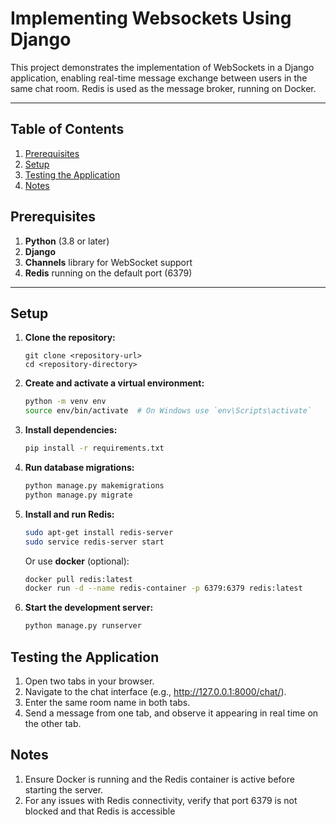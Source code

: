 # Implementing Websockets Using Django

This project demonstrates the implementation of WebSockets in a Django application, enabling real-time message exchange between users in the same chat room. Redis is used as the message broker, running on Docker.

---

## Table of Contents
1. [Prerequisites](#prerequisites)
2. [Setup](#setup)
3. [Testing the Application](#testing-the-application)
4. [Notes](#notes)


## Prerequisites

1. **Python** (3.8 or later)
2. **Django** 
3. **Channels** library for WebSocket support
4. **Redis** running on the default port (6379) 

---
## Setup

1. **Clone the repository:**
    ```babash
    git clone <repository-url>
    cd <repository-directory>
    ```

2. **Create and activate a virtual environment:**
    ```bash
    python -m venv env
    source env/bin/activate  # On Windows use `env\Scripts\activate`
    ```

3. **Install dependencies:**
    ```bash
    pip install -r requirements.txt
    ```

4. **Run database migrations:**
    ```bash
    python manage.py makemigrations     
    python manage.py migrate
    ```

5. **Install and run Redis:**
    ```bash
    sudo apt-get install redis-server
    sudo service redis-server start
    ```
    Or use **docker** (optional):
    ```bash
    docker pull redis:latest
    docker run -d --name redis-container -p 6379:6379 redis:latest
    ```

6. **Start the development server:**
    ```bash
    python manage.py runserver
    ```

## Testing the Application

1. Open two tabs in your browser.
2. Navigate to the chat interface (e.g., http://127.0.0.1:8000/chat/).
3. Enter the same room name in both tabs.
4. Send a message from one tab, and observe it appearing in real time on the other tab.

## Notes

1. Ensure Docker is running and the Redis container is active before starting the server.
2. For any issues with Redis connectivity, verify that port 6379 is not blocked and that Redis is accessible